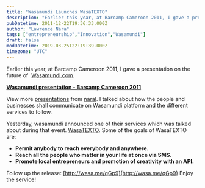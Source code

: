 ```yaml
---
title: "Wasamundi Launches WasaTEXTO"
description: "Earlier this year, at Barcamp Cameroon 2011, I gave a presentation on the future of  Wasamundi.com(http://wasamundi.com/)."
pubDatetime: 2011-12-22T19:36:33.000Z
author: "Lawrence Nara"
tags: ["entrepreneurship","Innovation","Wasamundi"]
draft: false
modDatetime: 2019-03-25T22:19:39.000Z
timezone: "UTC"
---
```


Earlier this year, at Barcamp Cameroon 2011, I gave a presentation on the future of  [Wasamundi.com](http://wasamundi.com/).

**[Wasamundi presentation - Barcamp Cameroon 2011](http://www.slideshare.net/naral/wasamundi-presentation-barcamp-cameroon-2011 "Wasamundi presentation - Barcamp Cameroon 2011")**

View more [presentations](http://www.slideshare.net/) from [naral](http://www.slideshare.net/naral). I talked about how the people and businesses shall communicate on Wasamundi platform and the different services to follow.

Yesterday, wasamundi announced one of their services which was talked about during that event. [WasaTEXTO](http://www.wasatexto.com/). Some of the goals of WasaTEXTO are: 

-   **Permit anybody to reach everybody and anywhere.**
-   **Reach all the people who matter in your life at once via SMS.**
-   **Promote local entrepreneurs and promotion of creativity with an API.**

Follow up the release: [http://wasa.me/qGp9](http://wasa.me/qGp9) Enjoy the service!